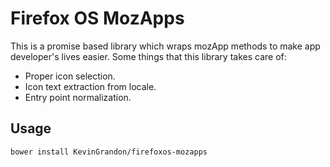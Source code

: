 # Firefox OS MozApps

This is a promise based library which wraps mozApp methods to make app developer's lives easier. Some things that this library takes care of:

* Proper icon selection.
* Icon text extraction from locale.
* Entry point normalization.

## Usage

```
bower install KevinGrandon/firefoxos-mozapps
```
